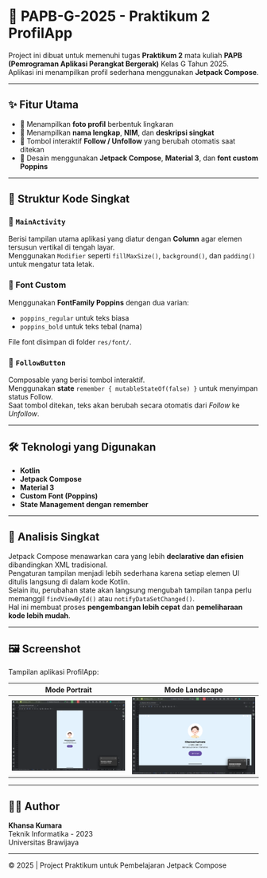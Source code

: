 # 📱 PAPB-G-2025 - Praktikum 2 ProfilApp

Project ini dibuat untuk memenuhi tugas **Praktikum 2** mata kuliah **PAPB (Pemrograman Aplikasi Perangkat Bergerak)** Kelas G Tahun 2025.  
Aplikasi ini menampilkan profil sederhana menggunakan **Jetpack Compose**.

---

## ✨ Fitur Utama
- 📸 Menampilkan **foto profil** berbentuk lingkaran  
- 👤 Menampilkan **nama lengkap**, **NIM**, dan **deskripsi singkat**  
- 🔘 Tombol interaktif **Follow / Unfollow** yang berubah otomatis saat ditekan  
- 🎨 Desain menggunakan **Jetpack Compose**, **Material 3**, dan **font custom Poppins**  

---

## 🧩 Struktur Kode Singkat

### 🧠 `MainActivity`
Berisi tampilan utama aplikasi yang diatur dengan **Column** agar elemen tersusun vertikal di tengah layar.  
Menggunakan `Modifier` seperti `fillMaxSize()`, `background()`, dan `padding()` untuk mengatur tata letak.

### 🎨 Font Custom
Menggunakan **FontFamily Poppins** dengan dua varian:  
- `poppins_regular` untuk teks biasa  
- `poppins_bold` untuk teks tebal (nama)

File font disimpan di folder `res/font/`.

### 🔘 `FollowButton`
Composable yang berisi tombol interaktif.  
Menggunakan **state** `remember { mutableStateOf(false) }` untuk menyimpan status Follow.  
Saat tombol ditekan, teks akan berubah secara otomatis dari *Follow* ke *Unfollow*.

---

## 🛠️ Teknologi yang Digunakan
- **Kotlin**
- **Jetpack Compose**
- **Material 3**
- **Custom Font (Poppins)**
- **State Management dengan remember**

---

## 🧠 Analisis Singkat
Jetpack Compose menawarkan cara yang lebih **declarative dan efisien** dibandingkan XML tradisional.  
Pengaturan tampilan menjadi lebih sederhana karena setiap elemen UI ditulis langsung di dalam kode Kotlin.  
Selain itu, perubahan state akan langsung mengubah tampilan tanpa perlu memanggil `findViewById()` atau `notifyDataSetChanged()`.  
Hal ini membuat proses **pengembangan lebih cepat** dan **pemeliharaan kode lebih mudah**.

---

## 🖼️ Screenshot

Tampilan aplikasi ProfilApp:

| Mode Portrait | Mode Landscape |
|---------------|----------------|
| ![Portrait](screenshots/portrait.png) | ![Landscape](screenshots/landscape.png) |

---

## 🧑‍💻 Author
**Khansa Kumara**  
Teknik Informatika - 2023  
Universitas Brawijaya

---

© 2025 | Project Praktikum untuk Pembelajaran Jetpack Compose